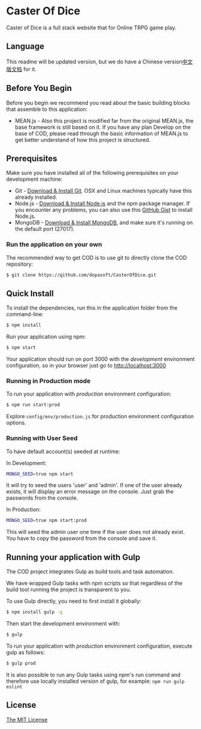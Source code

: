 # Caster Of Dice

Caster of Dice is a full stack website that for Online TRPG game play.

## Language
This readme will be updated version, but we do have a Chinese version[中文版文档](README.cn.md) for it.

## Before You Begin
Before you begin we recommend you read about the basic building blocks that assemble to this application:
* MEAN.js - Also this project is modified far from the original MEAN.js, the base framework is still based on it.  If you have any plan Develop on the base of COD, please read through the basic information of MEAN.js to get better understand of how this project is structured.

## Prerequisites
Make sure you have installed all of the following prerequisites on your development machine:
* Git - [Download & Install Git](https://git-scm.com/downloads). OSX and Linux machines typically have this already installed.
* Node.js - [Download & Install Node.js](https://nodejs.org/en/download/) and the npm package manager. If you encounter any problems, you can also use this [GitHub Gist](https://gist.github.com/isaacs/579814) to install Node.js.
* MongoDB - [Download & Install MongoDB](http://www.mongodb.org/downloads), and make sure it's running on the default port (27017).

### Run the application on your own
The recommended way to get COD is to use git to directly clone the COD repository:

```bash
$ git clone https://github.com/dopasoft/CasterOfDice.git
```

## Quick Install

To install the dependencies, run this in the application folder from the command-line:

```bash
$ npm install
```

Run your application using npm:

```bash
$ npm start
```

Your application should run on port 3000 with the *development* environment configuration, so in your browser just go to [http://localhost:3000](http://localhost:3000)

### Running in Production mode
To run your application with *production* environment configuration:

```bash
$ npm run start:prod
```

Explore `config/env/production.js` for production environment configuration options.

### Running with User Seed
To have default account(s) seeded at runtime:

In Development:
```bash
MONGO_SEED=true npm start
```
It will try to seed the users 'user' and 'admin'. If one of the user already exists, it will display an error message on the console. Just grab the passwords from the console.

In Production:
```bash
MONGO_SEED=true npm start:prod
```
This will seed the admin user one time if the user does not already exist. You have to copy the password from the console and save it.

## Running your application with Gulp

The COD project integrates Gulp as build tools and task automation.

We have wrapped Gulp tasks with npm scripts so that regardless of the build tool running the project is transparent to you.

To use Gulp directly, you need to first install it globally:

```bash
$ npm install gulp -g
```

Then start the development environment with:

```bash
$ gulp
```

To run your application with *production* environment configuration, execute gulp as follows:

```bash
$ gulp prod
```

It is also possible to run any Gulp tasks using npm's run command and therefore use locally installed version of gulp, for example: `npm run gulp eslint`

## License
[The MIT License](LICENSE.md)